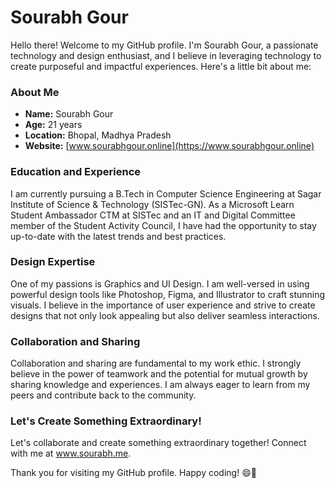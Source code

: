 # Sourabh Gour

Hello there! Welcome to my GitHub profile. I'm Sourabh Gour, a passionate technology and design enthusiast, and I believe in leveraging technology to create purposeful and impactful experiences. Here's a little bit about me:

### About Me

- **Name:** Sourabh Gour
- **Age:** 21 years
- **Location:** Bhopal, Madhya Pradesh
- **Website:** [www.sourabhgour.online](https://www.sourabhgour.online)

### Education and Experience

I am currently pursuing a B.Tech in Computer Science Engineering at Sagar Institute of Science & Technology (SISTec-GN). As a Microsoft Learn Student Ambassador CTM at SISTec and an IT and Digital Committee member of the Student Activity Council, I have had the opportunity to stay up-to-date with the latest trends and best practices.

### Design Expertise

One of my passions is Graphics and UI Design. I am well-versed in using powerful design tools like Photoshop, Figma, and Illustrator to craft stunning visuals. I believe in the importance of user experience and strive to create designs that not only look appealing but also deliver seamless interactions.

### Collaboration and Sharing

Collaboration and sharing are fundamental to my work ethic. I strongly believe in the power of teamwork and the potential for mutual growth by sharing knowledge and experiences. I am always eager to learn from my peers and contribute back to the community.

### Let's Create Something Extraordinary!

Let's collaborate and create something extraordinary together! Connect with me at www.sourabh.me.

Thank you for visiting my GitHub profile. Happy coding! 😄🚀
